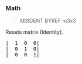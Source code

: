 ### Math

> M3IDENT BYREF m3x3

Resets matrix (Identity).


<pre>|  1  0  0|
|  0  1  0|
|  0  0  1|


